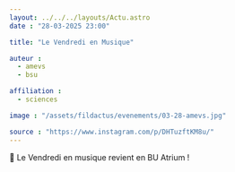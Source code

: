 ```yaml
---
layout: ../../../layouts/Actu.astro
date : "28-03-2025 23:00"

title: "Le Vendredi en Musique"

auteur :
  - amevs
  - bsu

affiliation :
  - sciences

image : "/assets/fildactus/evenements/03-28-amevs.jpg"

source : "https://www.instagram.com/p/DHTuzftKM8u/"
---
```


🎻 Le Vendredi en musique revient en BU Atrium !